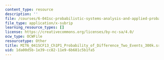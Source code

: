 ```yaml
---
content_type: resource
description: ''
file: /courses/6-041sc-probabilistic-systems-analysis-and-applied-probability-fall-2013/1da00d5b1e39cc8211e96b681c5b1fa5_MIT6_041SCF13_Ch1P1_Probability_of_Difference_Two_Events_300k.srt
file_type: application/x-subrip
learning_resource_types: []
license: https://creativecommons.org/licenses/by-nc-sa/4.0/
ocw_type: OCWFile
resourcetype: Other
title: MIT6_041SCF13_Ch1P1_Probability_of_Difference_Two_Events_300k.srt
uid: 1da00d5b-1e39-cc82-11e9-6b681c5b1fa5
---
```

